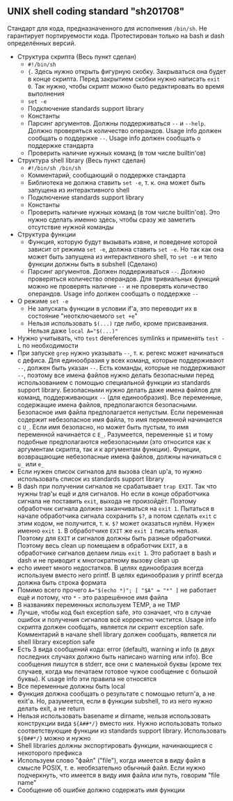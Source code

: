 UNIX shell coding standard "sh201708"
-

Стандарт для кода, предназначенного для исполнения `/bin/sh`. Не гарантирует портируемости кода. Протестирован только на bash и dash определённых версий.

* Структура скрипта (Весь пункт сделан)
  * `#!/bin/sh`
  * `{`. Здесь нужно открыть фигурную скобку. Закрываться она будет в конце скрипта. Перед закрытием скобки нужно написать `exit 0`. Так нужно, чтобы скрипт можно было редактировать во время выполнения
  * `set -e`
  * Подключение standards support library
  * Константы
  * Парсинг аргументов. Должны поддерживаться `--` и `--help`. Должно проверяться количество операндов. Usage info должен сообщать о поддержке `--`. Usage info должен сообщать о поддержке стандарта
  * Проверить наличие нужных команд (в том числе builtin'ов)
* Структура shell library (Весь пункт сделан)
  * `#!/bin/sh /bin/sh`
  * Комментарий, сообщающий о поддержке стандарта
  * Библиотека не должна ставить `set -e`, т. к. она может быть запущена из интерактивного shell
  * Подключение standards support library
  * Константы
  * Проверить наличие нужных команд (в том числе builtin'ов). Это нужно сделать именно здесь, чтобы сразу же заметить отсутствие нужной команды
* Структура функции
  * Функция, которую будут вызывать извне, и поведение которой зависит от режима `set -e`, должна ставить `set -e`. Но так как она может быть запущена из интерактивного shell, то `set -e` и тело функции должны быть в subshell (Сделано)
  * Парсинг аргументов. Должен поддерживаться `--`. Должно проверяться количество операндов. Для тривиальных функций можно не проверять наличие `--` и не проверять количество операндов. Usage info должен сообщать о поддержке `--`
* О режиме `set -e`
  * Не запускать функции в условии if'а, это переводит их в состояние "неотключаемого `set +e`"
  * Нельзя использовать `$(...)` где либо, кроме присваивания. Нельзя даже `local A="$(...)"`
* Нужно учитывать, что `test` dereferences symlinks и применять `test -L` по необходимости
* При запуске `grep` нужно указывать `--`, т. к. регекс может начинаться с дефиса. Для единообразия у всех команд, которые поддерживают `--`, должен быть указан `--`. Есть команды, которые не поддерживают `--`, поэтому все имена файлов нужно делать безопасными перед использованием с помощью специальной функции из standards support library. Безопасными нужно делать даже имена файлов для команд, поддерживающих `--` (для единообразия). Все переменные, содержащие имена файлов, предполагаются безопасными. Безопасное имя файла предполагается непустым. Если переменная содержит небезопасное имя файла, то имя переменной начинается с `U_`. Если имя безопасно, но может быть пустым, то имя переменной начинается с `E_`. Разумеется, переменные `$1` и тому подобные предполагаются небезопасными (это относится как к аргументам скрипта, так и к аргументам функции). Функции, возвращающие небезопасные имена файлов, должны начинаться с `u_` или `e_`
* Если нужен список сигналов для вызова clean up'а, то нужно использовать список из standards support library
* В dash при получении сигналов не срабатывает `trap EXIT`. Так что нужны trap'ы ещё и для сигналов. Но если в конце обработчика сигнала не поставить `exit`, выхода не произойдёт. Поэтому обработчик сигнала должен заканчиваться на `exit 1`. Пытаться в начале обработчика сигнала сохранить `$?`, а потом сделать `exit` с этим кодом, не получится, т. к. `$?` может оказаться нулём. Нужен именно `exit 1`. В обработчике `EXIT` же `exit 1` писать нельзя. Поэтому для `EXIT` и сигналов должны быть разные обработчики. Поэтому весь clean up помещаем в обработчик `EXIT`, а в обработчике сигналов делаем лишь `exit 1`. Это работает в bash и dash и не приводит к многократному вызову clean up
* echo имеет много недостатков. В целях единообразия всегда используем вместо него printf. В целях единообразия у printf всегда должна быть строка формата
* Помимо всего прочего `A="$(echo *)"; [ "$A" = "*" ]` не работает ещё и потому, что `*` - это разрешённое имя файла
* В названиях переменных используем TEMP, а не TMP
* Лучше, чтобы код был exception safe, это означает, что в случае ошибок и получения сигналов всё корректно чистится. Usage info скрипта должен сообщать, является ли скрипт exception safe. Комментарий в начале shell library должен сообщать, является ли shell library exception safe
* Есть 3 вида сообщений кода: error (default), warning и info (в двух последних случаях должно быть написано warning или info). Все сообщения пишутся в stderr, все они с маленькой буквы (кроме тех случаев, когда мы печатаем готовое чужое сообщение с большой буквы). К usage info эти правила не относятся
* Все переменные должны быть local
* Функция должна сообщать о результате с помощью return'а, а не exit'а. Но, разумеется, если в функции subshell, то из него нужно делать exit, а не return
* Нельзя использовать basename и dirname, нельзя использовать конструкции вида `${A##*/}` вместо них. Нужно использовать только соответствующие функции из standards support library. Использовать `${0##*/}` можно и нужно
* Shell libraries должны экспортировать функции, начинающиеся с некоторого префикса
* Используем слово "файл" ("file"), когда имеется в виду файл в смысле POSIX, т. е. необязательно обычный файл. Если нужно подчеркнуть, что имеется в виду имя файла или путь, говорим "file name"
* Сообщение об ошибке должно содержать имя функции
